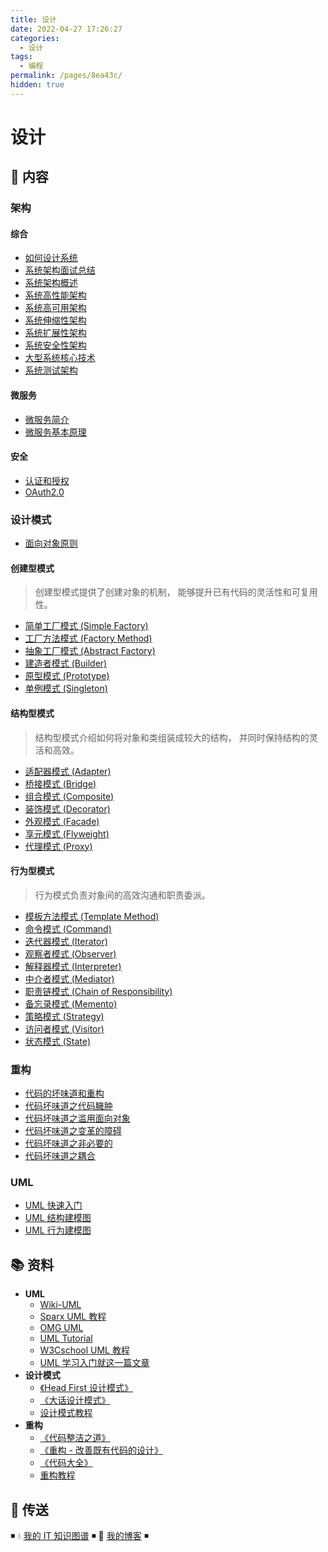 ```yaml
---
title: 设计
date: 2022-04-27 17:26:27
categories:
  - 设计
tags:
  - 编程
permalink: /pages/8ea43c/
hidden: true
---
```


# 设计

## 📖 内容

### 架构

#### 综合

- [如何设计系统](01.架构/00.综合/00.如何设计系统.md)
- [系统架构面试总结](01.架构/00.综合/01.系统架构面试.md)
- [系统架构概述](01.架构/00.综合/02.系统架构概述.md)
- [系统高性能架构](01.架构/00.综合/03.系统高性能架构.md)
- [系统高可用架构](01.架构/00.综合/04.系统高可用架构.md)
- [系统伸缩性架构](01.架构/00.综合/05.系统伸缩性架构.md)
- [系统扩展性架构](01.架构/00.综合/06.系统扩展性架构.md)
- [系统安全性架构](01.架构/00.综合/07.系统安全性架构.md)
- [大型系统核心技术](01.架构/00.综合/08.大型系统核心技术.md)
- [系统测试架构](01.架构/00.综合/09.系统测试架构.md)

#### 微服务

- [微服务简介](01.架构/01.微服务/01.微服务简介.md)
- [微服务基本原理](01.架构/01.微服务/02.微服务基本原理.md)

#### 安全

- [认证和授权](01.架构/02.安全/01.认证和授权.md)
- [OAuth2.0](01.架构/02.安全/02.OAuth2.0.md)

### 设计模式

- [面向对象原则](02.设计模式/25.面向对象原则.md)

#### 创建型模式

> 创建型模式提供了创建对象的机制， 能够提升已有代码的灵活性和可复用性。

- [简单工厂模式 (Simple Factory)](02.设计模式/01.简单工厂模式.md)
- [工厂方法模式 (Factory Method)](02.设计模式/02.工厂方法模式.md)
- [抽象工厂模式 (Abstract Factory)](02.设计模式/03.抽象工厂模式.md)
- [建造者模式 (Builder)](02.设计模式/04.建造者模式.md)
- [原型模式 (Prototype)](02.设计模式/05.原型模式.md)
- [单例模式 (Singleton)](02.设计模式/06.单例模式.md)

#### 结构型模式

> 结构型模式介绍如何将对象和类组装成较大的结构， 并同时保持结构的灵活和高效。

- [适配器模式 (Adapter)](02.设计模式/07.适配器模式.md)
- [桥接模式 (Bridge)](02.设计模式/08.桥接模式.md)
- [组合模式 (Composite)](02.设计模式/09.组合模式.md)
- [装饰模式 (Decorator)](02.设计模式/10.装饰模式.md)
- [外观模式 (Facade)](02.设计模式/11.外观模式.md)
- [享元模式 (Flyweight)](02.设计模式/12.享元模式.md)
- [代理模式 (Proxy)](02.设计模式/13.代理模式.md)

#### 行为型模式

> 行为模式负责对象间的高效沟通和职责委派。

- [模板方法模式 (Template Method)](02.设计模式/14.模板方法模式.md)
- [命令模式 (Command)](02.设计模式/15.命令模式.md)
- [迭代器模式 (Iterator)](02.设计模式/16.迭代器模式.md)
- [观察者模式 (Observer)](02.设计模式/17.观察者模式.md)
- [解释器模式 (Interpreter)](02.设计模式/18.解释器模式.md)
- [中介者模式 (Mediator)](02.设计模式/19.中介者模式.md)
- [职责链模式 (Chain of Responsibility)](02.设计模式/20.职责链模式.md)
- [备忘录模式 (Memento)](02.设计模式/21.备忘录模式.md)
- [策略模式 (Strategy)](02.设计模式/22.策略模式.md)
- [访问者模式 (Visitor)](02.设计模式/23.访问者模式.md)
- [状态模式 (State)](02.设计模式/24.状态模式.md)

### 重构

- [代码的坏味道和重构](03.重构/01.代码的坏味道和重构.md)
- [代码坏味道之代码臃肿](03.重构/02.代码坏味道之代码臃肿.md)
- [代码坏味道之滥用面向对象](03.重构/03.代码坏味道之滥用面向对象.md)
- [代码坏味道之变革的障碍](03.重构/04.代码坏味道之变革的障碍.md)
- [代码坏味道之非必要的](03.重构/05.代码坏味道之非必要的.md)
- [代码坏味道之耦合](03.重构/06.代码坏味道之耦合.md)

### UML

- [UML 快速入门](11.UML/01.UML快速入门.md)
- [UML 结构建模图](11.UML/02.UML结构建模图.md)
- [UML 行为建模图](11.UML/03.UML行为建模图.md)

## 📚 资料

- **UML**
  - [Wiki-UML](https://zh.wikipedia.org/wiki/统一建模语言)
  - [Sparx UML 教程](https://sparxsystems.cn/resources/uml2_tutorial/index.html)
  - [OMG UML](https://www.omg.org/spec/UML)
  - [UML Tutorial](https://www.tutorialspoint.com/uml/index.htm)
  - [W3Cschool UML 教程](https://www.w3cschool.cn/uml_tutorial/)
  - [UML 学习入门就这一篇文章](https://blog.csdn.net/soft_zzti/article/details/79811923)
- **设计模式**
  - [《Head First 设计模式》](https://book.douban.com/subject/2243615/)
  - [《大话设计模式》](https://book.douban.com/subject/2334288/)
  - [设计模式教程](https://refactoringguru.cn/design-patterns/catalog)
- **重构**
  - [《代码整洁之道》](https://book.douban.com/subject/4199741/)
  - [《重构 - 改善既有代码的设计》](https://book.douban.com/subject/4262627/)
  - [《代码大全》](https://book.douban.com/subject/1477390/)
  - [重构教程](https://sourcemaking.com/refactoring)

## 🚪 传送

◾ 💧 [我的 IT 知识图谱](https://dunwu.github.io/waterdrop/) ◾ 🎯 [我的博客](https://dunwu.github.io/blog/) ◾
